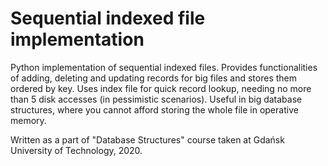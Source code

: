 # Sequential indexed file implementation
Python implementation of sequential indexed files. Provides functionalities of adding, deleting and updating records for big files and stores them ordered by key. Uses index file for quick record lookup, needing no more than 5 disk accesses (in pessimistic scenarios). Useful in big database structures, where you cannot afford storing the whole file in operative memory.

Written as a part of "Database Structures" course taken at Gdańsk University of Technology, 2020.